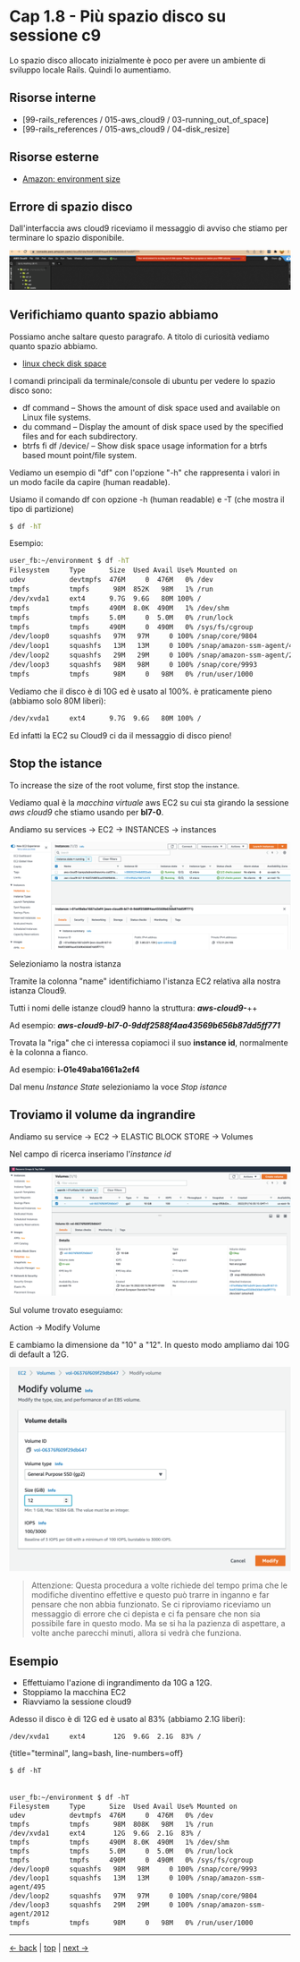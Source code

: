# <a name="top"></a> Cap 1.8 - Più spazio disco su sessione c9

Lo spazio disco allocato inizialmente è poco per avere un ambiente di sviluppo locale Rails.
Quindi lo aumentiamo.



## Risorse interne

- [99-rails_references / 015-aws_cloud9 / 03-running_out_of_space]
- [99-rails_references / 015-aws_cloud9 / 04-disk_resize]



## Risorse esterne

- [Amazon: environment size](https://docs.aws.amazon.com/cloud9/latest/user-guide/move-environment.html#move-environment-resize)



## Errore di spazio disco

Dall'interfaccia aws cloud9 riceviamo il messaggio di avviso che stiamo per terminare lo spazio disponibile.

![fig01](https://github.com/flaviobordonidev/leanpubabrandnewcms/blob/master/01-base/01-new_app/09_fig01-aws_c9_running_out_of_space.png)


## Verifichiamo quanto spazio abbiamo

Possiamo anche saltare questo paragrafo.
A titolo di curiosità vediamo quanto spazio abbiamo.

- [linux check disk space](https://www.cyberciti.biz/faq/linux-check-disk-space-command/)

I comandi principali da terminale/console di ubuntu per vedere lo spazio disco sono:

- df command – Shows the amount of disk space used and available on Linux file systems.
- du command – Display the amount of disk space used by the specified files and for each subdirectory.
- btrfs fi df /device/ – Show disk space usage information for a btrfs based mount point/file system.


Vediamo un esempio di "df" con l'opzione "-h" che rappresenta i valori in un modo facile da capire (human readable).

Usiamo il comando df con opzione -h (human readable) e -T (che mostra il tipo di partizione)

```bash
$ df -hT
```

Esempio:
  
```bash
user_fb:~/environment $ df -hT
Filesystem     Type      Size  Used Avail Use% Mounted on
udev           devtmpfs  476M     0  476M   0% /dev
tmpfs          tmpfs      98M  852K   98M   1% /run
/dev/xvda1     ext4      9.7G  9.6G   80M 100% /
tmpfs          tmpfs     490M  8.0K  490M   1% /dev/shm
tmpfs          tmpfs     5.0M     0  5.0M   0% /run/lock
tmpfs          tmpfs     490M     0  490M   0% /sys/fs/cgroup
/dev/loop0     squashfs   97M   97M     0 100% /snap/core/9804
/dev/loop1     squashfs   13M   13M     0 100% /snap/amazon-ssm-agent/495
/dev/loop2     squashfs   29M   29M     0 100% /snap/amazon-ssm-agent/2012
/dev/loop3     squashfs   98M   98M     0 100% /snap/core/9993
tmpfs          tmpfs      98M     0   98M   0% /run/user/1000
```

Vediamo che il disco è di 10G ed è usato al 100%. è praticamente pieno (abbiamo solo 80M liberi):

```bash
/dev/xvda1     ext4      9.7G  9.6G   80M 100% /
```

Ed infatti la EC2 su Cloud9 ci da il messaggio di disco pieno!



## Stop the istance

To increase the size of the root volume, first stop the instance.

Vediamo qual è la *macchina virtuale* aws EC2 su cui sta girando la sessione *aws cloud9* che stiamo usando per **bl7-0**. 

Andiamo su services -> EC2 -> INSTANCES -> instances

![fig02](https://github.com/flaviobordonidev/leanpubabrandnewcms/blob/master/01-base/01-new_app/09_fig02-aws_EC2_instance.png)

Selezioniamo la nostra istanza

Tramite la colonna "name" identifichiamo l'istanza EC2 relativa alla nostra istanza Cloud9.

Tutti i nomi delle istanze cloud9 hanno la struttura: ***aws-cloud9-***+***<nome istanza cloud9>***+***<id>***

Ad esempio: ***aws-cloud9-bl7-0-9ddf2588f4aa43569b656b87dd5ff771***

Trovata la "riga" che ci interessa copiamoci il suo **instance id**, normalmente è la colonna a fianco.

Ad esempio: **i-01e49aba1661a2ef4**

Dal menu *Instance State* selezioniamo la voce *Stop istance*


## Troviamo il volume da ingrandire


Andiamo su service -> EC2 -> ELASTIC BLOCK STORE -> Volumes

Nel campo di ricerca inseriamo l'*instance id* 

![fig03](https://github.com/flaviobordonidev/leanpubabrandnewcms/blob/master/01-base/01-new_app/09_fig03-aws_EC2_elastic_block_store_volumes.png)

Sul volume trovato eseguiamo:

Action -> Modify Volume

E cambiamo la dimensione da "10" a "12". In questo modo ampliamo dai 10G di default a 12G.

![fig04](https://github.com/flaviobordonidev/leanpubabrandnewcms/blob/master/01-base/01-new_app/09_fig04-aws_EC2_resize_volume.png)

> Attenzione:
> Questa procedura a volte richiede del tempo prima che le modifiche diventino effettive e questo può trarre in inganno e far pensare che non abbia funzionato. 
> Se ci riproviamo riceviamo un messaggio di errore che ci depista e ci fa pensare che non sia possibile fare in questo modo. 
> Ma se si ha la pazienza di aspettare, a volte anche parecchi minuti, allora si vedrà che funziona.






## Esempio

* Effettuiamo l'azione di ingrandimento da 10G a 12G.
* Stoppiamo la macchina EC2 
* Riavviamo la sessione cloud9

Adesso il disco è di 12G ed è usato al 83% (abbiamo 2.1G liberi):

```
/dev/xvda1     ext4       12G  9.6G  2.1G  83% /
```


{title="terminal", lang=bash, line-numbers=off}
```
$ df -hT


user_fb:~/environment $ df -hT
Filesystem     Type      Size  Used Avail Use% Mounted on
udev           devtmpfs  476M     0  476M   0% /dev
tmpfs          tmpfs      98M  808K   98M   1% /run
/dev/xvda1     ext4       12G  9.6G  2.1G  83% /
tmpfs          tmpfs     490M  8.0K  490M   1% /dev/shm
tmpfs          tmpfs     5.0M     0  5.0M   0% /run/lock
tmpfs          tmpfs     490M     0  490M   0% /sys/fs/cgroup
/dev/loop0     squashfs   98M   98M     0 100% /snap/core/9993
/dev/loop1     squashfs   13M   13M     0 100% /snap/amazon-ssm-agent/495
/dev/loop2     squashfs   97M   97M     0 100% /snap/core/9804
/dev/loop3     squashfs   29M   29M     0 100% /snap/amazon-ssm-agent/2012
tmpfs          tmpfs      98M     0   98M   0% /run/user/1000
```





---

[<- back](https://github.com/flaviobordonidev/leanpubabrandnewcms/blob/master/01-base/01-new_app/08-gemfile_ruby_version)
 | [top](#top) |
[next ->](https://github.com/flaviobordonidev/leanpubabrandnewcms/blob/master/01-base/02-git/01-git_story.md)
